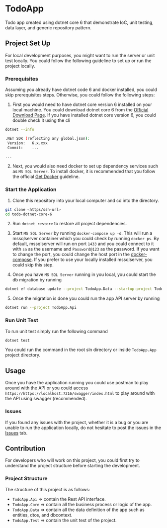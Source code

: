 # TodoApp

Todo app created using dotnet core 6 that demonstrate IoC, unit testing, data layer, and generic repository pattern.

## Project Set Up

For local development purposes, you might want to run the server or unit test locally. You could follow the following guideline to set up or run the project locally.

### Prerequisites

Assuming you already have dotnet code 6 and docker installed, you could skip prerequisites steps. Otherwise, you could follow the following steps:

1. First you would need to have dotnet core version 6 installed on your local machine. You could download dotnet core 6 from the [Official Download Page](https://dotnet.microsoft.com/en-us/download). If you have installed dotnet core version 6, you could double check it using the cli

```sh
dotnet --info

.NET SDK (reflecting any global.json):
 Version:   6.x.xxx
 Commit:    ...

...
```

2. Next, you would also need docker to set up dependency services such as `MS SQL Server`. To install docker, it is recommended that you follow the official [Get Docker](https://docs.docker.com/get-docker/) guideline.

### Start the Application

1. Clone this repository into your local computer and cd into the directory.

```sh
git clone <https/ssh-url>
cd todo-dotnet-core-6
```

2. Run `dotnet restore` to restore all project dependencies.

3. Start `MS SQL Server` by running `docker-compose up -d`. This will run a mssqlserver container which you could check by running `docker ps`. By default, mssqlserver will run on port `1433` and you could connect to it with `sa` as the username and `Password@123` as the password. If you want to change the port, you could change the host port in the [docker-compose](https://github.com/abiwinanda/todo-dotnet-core-6/blob/master/docker-compose.yaml#L9). If you prefer to use your locally installed mssqlserver, you could skip this step.

4. Once you have `MS SQL Server` running in you local, you could start the db migration by running

```sh
dotnet ef database update --project TodoApp.Data --startup-project TodoApp.Api
```

5. Once the migration is done you could run the app API server by running

```sh
dotnet run --project TodoApp.Api
```

### Run Unit Test

To run unit test simply run the following command

```sh
dotnet test
```

You could run the command in the root sln directory or inside `TodoApp.App` project directory.


## Usage

Once you have the application running you could use postman to play around with the API or you could access `https://https://localhost:7216/swagger/index.html` to play around with the API using swagger (recommended).

### Issues

If you found any issues with the project, whether it is a bug or you are unable to run the application locally, do not hesitate to post the issues in the [Issues](https://github.com/abiwinanda/todo-dotnet-core-6/issues) tab.

## Contribution

For developers who will work on this project, you could first try to understand the project structure before starting the development.

### Project Structure

The structure of this project is as follows:
* `TodoApp.Api` => contain the Rest API interface.
* `TodoApp.Core` => contain all the business process or logic of the app.
* `TodoApp.Data` => contain all the data definition of the app such as entities, dtos, and dbcontext.
* `TodoApp.Test` => contain the unit test of the project.
